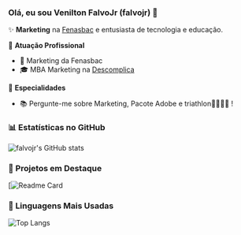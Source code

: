 ### Olá, eu sou Venilton FalvoJr (falvojr) 👋

✨ **Marketing** na [Fenasbac](https://fenasbac.com.br/) e entusiasta de tecnologia e educação.

🏢 **Atuação Profissional**
- 🚀 Marketing da Fenasbac
- 🎓 MBA Marketing na [Descomplica](https://descomplica.com.br/)

📱 **Especialidades**
- 📚 Pergunte-me sobre Marketing, Pacote Adobe e triathlon🏊‍♂️🚴🏃 !

### 📊 Estatísticas no GitHub

![falvojr's GitHub stats](https://github-readme-stats.vercel.app/api?username=falvojr&show_icons=true&theme=dracula)

### 📌 Projetos em Destaque

[![Readme Card](https://github.com/diegolimak/cv_24)

### 🚀 Linguagens Mais Usadas

![Top Langs](https://github-readme-stats.vercel.app/api/top-langs/?username=falvojr&layout=compact)
